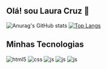 ## Olá! sou Laura Cruz 👋


![Anurag's GitHub stats](https://github-readme-stats.vercel.app/api?username=Guilherme-Santos-C&show_icons=true&theme=radical)
[![Top Langs](https://github-readme-stats.vercel.app/api/top-langs/?username=Guilherme-Santos-C&theme=radical)](https://github.com/anuraghazra/github-readme-stats)

## Minhas Tecnologias
<div style="display: inline_block">
  <img align="center" alt="html5" src="https://img.shields.io/badge/HTML5-E34F26?style=for-the-badge&logo=html5&logoColor=white" />
  <img align="center" alt="css" src="https://img.shields.io/badge/CSS3-1572B6?style=for-the-badge&logo=css3&logoColor=white" />
  <img align="center" alt="js" src="https://img.shields.io/badge/JavaScript-F7DF1E?style=for-the-badge&logo=javascript&logoColor=black" />
  <img align="center" alt="js" src="https://img.shields.io/badge/Bootstrap-563D7C?style=for-the-badge&logo=bootstrap&logoColor=white" />
  <img align="center" alt="js" src="https://img.shields.io/badge/Sass-CC6699?style=for-the-badge&logo=sass&logoColor=white" />
</div><br/>
